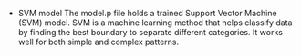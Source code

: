* SVM model
 The model.p file holds a trained Support Vector Machine (SVM) model. SVM is a machine learning method that helps classify data by finding the best boundary to separate different categories. It works well for both simple and complex patterns.
